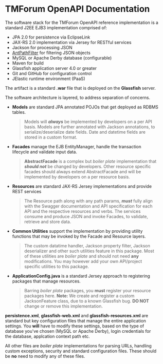 # TMForum OpenAPI Documentation
The software stack for the TMForum OpenAPI reference implementation is a standard J2EE EJB3 implementation comprised of:

* JPA 2.0 for persistence via EclipseLink
* JAX-RS 2.0 implementation via Jersey for RESTful services
* Jackson for processing JSON
* [AntPathFilter](https://github.com/Antibrumm/jackson-antpathfilter) for filtering JSON objects 
* MySQL or Apache Derby database (configurable)
* Maven for build
* Glassfish application server 4.0 or greater
* Git and GitHub for configuration control
* JElastic runtime environment (PaaS)

The artifact is a standard **.war** file that is deployed on the **Glassfish** server.

The software architecture is layered, to address separation of concerns.
* **Models** are standard JPA annotated POJOs that get deployed as RDBMS tables.
  > Models will **_always_** be implemented by developers on a per API basis.
  > Models are further annotated with Jackson annotations, to serialize/deserialize date fields. Date and datetime fields are stored in a custom format.

* **Facades** manage the EJB EntityManager, handle the transaction lifecycle and validate input data.
  > **AbstractFacade** is a complex but _boiler plate_ implementation that **_should not_** be changed by developers.
  > Other resource specific facades should always extend AbstractFacade and will be implemented by developers on a per resource basis.

* **Resources** are standard JAX-RS Jersey implementations and provide REST services
  > The Resource path along with any path params, **_must_** fully align with the Swagger documentation and API specification for each API and the respective resources and verbs.
  > The services consume and produce JSON and invoke Facades, to validate, retrieve and store data.
  
* **Common Utilities** support the implementation by providing utility functions that may be invoked by the Facade and Resource layers.
  > The custom datatime handler, Jackson property filter, Jackson deserializer and other such utilities feature in this package.
  > Most of these utilities are _boiler plate_ and should not need **any** modifications.
  > You may however add your own API/project specific utilities to this package.

* **ApplicationConfig.java** is a standard Jersey approach to registering packages that manage resources.
  > Barring _boiler plate_ packages, you **must** register your resource packages here.
  > **Note:** We create and register a custom JacksonFeature class, due to a known Glassfish bug. **DO NOT** change or remove this implementation.

**persistence.xml**, **glassfish-web.xml** and **glassfish-resources.xml** are standard but key configuration files that manage the entire application settings. You **will** have to modify these settings, based on the type of database you've chosen (MySQL or Apache Derby), login credentials for the database, applcation context path etc.
  
All other files are _boiler plate_ implementations for parsing URLs, handling custom exceptions, security and standard configuration files. These should be **no** need to modify any of these files.
